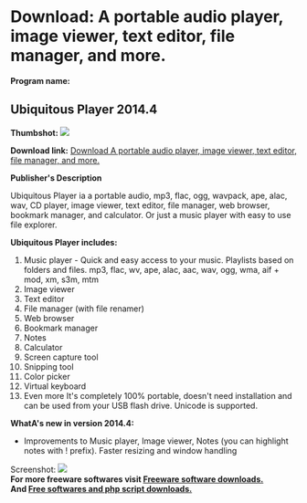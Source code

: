 # Download: A portable audio player, image viewer, text editor, file manager, and more.

**Program name:**

## Ubiquitous Player 2014.4

  
**Thumbshot:** ![](http://www.freewarefiles.com/screenshot/ubiquitousplyr10_md.jpg)   
  
**Download link:** [Download A portable audio player, image viewer, text editor, file manager, and more.](http://freesoftwares.boysofts.com/Ubiquitous-Player_program_43512.html)  
  


**Publisher's Description**  
  


Ubiquitous Player ia a portable audio, mp3, flac, ogg, wavpack, ape, alac, wav, CD player, image viewer, text editor, file manager, web browser, bookmark manager, and calculator. Or just a music player with easy to use file explorer. 

**Ubiquitous Player includes:**

  1. Music player - Quick and easy access to your music. Playlists based on folders and files. mp3, flac, wv, ape, alac, aac, wav, ogg, wma, aif + mod, xm, s3m, mtm 
  2. Image viewer 
  3. Text editor 
  4. File manager (with file renamer) 
  5. Web browser 
  6. Bookmark manager 
  7. Notes 
  8. Calculator 
  9. Screen capture tool 
  10. Snipping tool 
  11. Color picker 
  12. Virtual keyboard 
  13. Even more 
It's completely 100% portable, doesn't need installation and can be used from your USB flash drive. Unicode is supported. 

**WhatA's new in version 2014.4:**

  * Improvements to Music player, Image viewer, Notes (you can highlight notes with ! prefix). Faster resizing and window handling 

  
  
Screenshot: ![](http://www.freewarefiles.com/screenshot/ubiquitousplyr10.jpg)   
**For more freeware softwares visit [Freeware software downloads.](http://freesoftwares.boysofts.com/)**   
**And [Free softwares and php script downloads.](http://www.boysofts.com/)**
